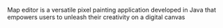 Map editor is a versatile pixel painting application developed in
Java that empowers users to unleash their creativity on a digital
canvas
